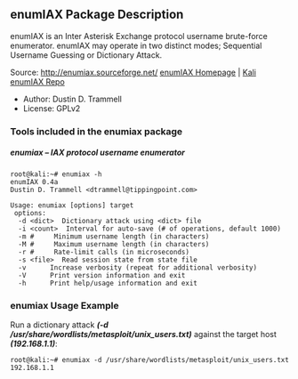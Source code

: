 ## enumIAX Package Description

enumIAX is an Inter Asterisk Exchange protocol username brute-force enumerator. enumIAX may operate in two distinct modes; Sequential Username Guessing or Dictionary Attack.

Source: http://enumiax.sourceforge.net/
[enumIAX Homepage](http://enumiax.sourceforge.net/) | [Kali enumIAX Repo](https://gitlab.com/kalilinux/packages/enumiax.git;a=summary)

- Author: Dustin D. Trammell
- License: GPLv2

### Tools included in the enumiax package

##### enumiax – IAX protocol username enumerator

```
root@kali:~# enumiax -h
enumIAX 0.4a
Dustin D. Trammell <dtrammell@tippingpoint.com>

Usage: enumiax [options] target
 options:
  -d <dict>  Dictionary attack using <dict> file
  -i <count>  Interval for auto-save (# of operations, default 1000)
  -m #     Minimum username length (in characters)
  -M #     Maximum username length (in characters)
  -r #     Rate-limit calls (in microseconds)
  -s <file>  Read session state from state file
  -v      Increase verbosity (repeat for additional verbosity)
  -V      Print version information and exit
  -h      Print help/usage information and exit
```

### enumiax Usage Example

Run a dictionary attack ***(-d /usr/share/wordlists/metasploit/unix_users.txt)*** against the target host ***(192.168.1.1)***:
```
root@kali:~# enumiax -d /usr/share/wordlists/metasploit/unix_users.txt 192.168.1.1
```